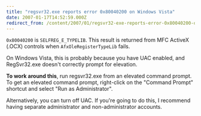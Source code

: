 ```yaml
---
title: "regsvr32.exe reports error 0x80040200 on Windows Vista"
date: 2007-01-17T14:52:59.000Z
redirect_from: /content/2007/01/regsvr32-exe-reports-error-0x80040200-on-windows-vista
---
```


`0x80040200` is `SELFREG_E_TYPELIB`. This result is returned from MFC ActiveX (.OCX) controls when `AfxOleRegisterTypeLib` fails.

On Windows Vista, this is probably because you have UAC enabled, and RegSvr32.exe doesn't correctly prompt for elevation.

**To work around this**, run regsvr32.exe from an elevated command prompt. To get an elevated command prompt, right-click on the "Command Prompt" shortcut and select "Run as Administrator".

Alternatively, you can turn off UAC. If you're going to do this, I recommend having separate administrator and non-administrator accounts.
